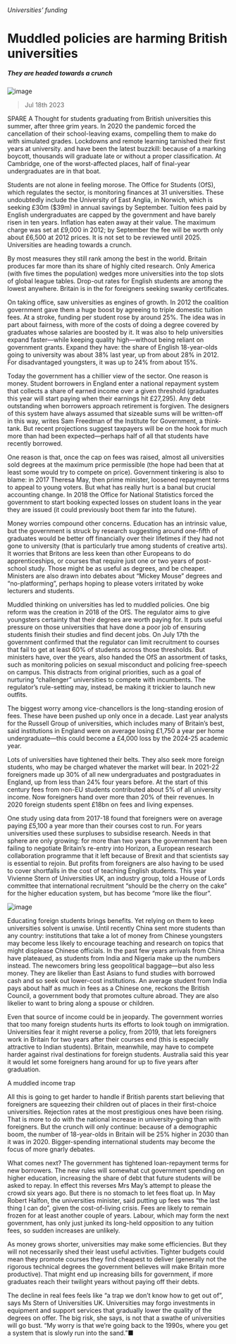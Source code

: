 ###### Universities’ funding
# Muddled policies are harming British universities 
##### They are headed towards a crunch 
![image](images/20230722_BRP001.jpg) 
> Jul 18th 2023 
SPARE A Thought for students graduating from British universities this summer, after three grim years. In 2020 the pandemic forced the cancellation of their school-leaving exams, compelling them to make do with simulated grades. Lockdowns and remote learning tarnished their first years at university.  and  have been the latest buzzkill: because of a marking boycott, thousands will graduate late or without a proper classification. At Cambridge, one of the worst-affected places, half of final-year undergraduates are in that boat.
Students are not alone in feeling morose. The Office for Students (OfS), which regulates the sector, is monitoring finances at 31 universities. These undoubtedly include the University of East Anglia, in Norwich, which is seeking £30m ($39m) in annual savings by September. Tuition fees paid by English undergraduates are capped by the government and have barely risen in ten years. Inflation has eaten away at their value. The maximum charge was set at £9,000 in 2012; by September the fee will be worth only about £6,500 at 2012 prices. It is not set to be reviewed until 2025. Universities are heading towards a crunch.
By most measures they still rank among the best in the world. Britain produces far more than its share of highly cited research. Only America (with five times the population) wedges more universities into the top slots of global league tables. Drop-out rates for English students are among the lowest anywhere. Britain is in the  for foreigners seeking swanky certificates.
On taking office,  saw universities as engines of growth. In 2012 the coalition government gave them a huge boost by agreeing to triple domestic tuition fees. At a stroke, funding per student rose by around 25%. The idea was in part about fairness, with more of the costs of doing a degree covered by graduates whose salaries are boosted by it. It was also to help universities expand faster—while keeping quality high—without being reliant on government grants. Expand they have: the share of English 18-year-olds going to university was about 38% last year, up from about 28% in 2012. For disadvantaged youngsters, it was up to 24% from about 15%.
Today the government has a chillier view of the sector. One reason is money. Student borrowers in England enter a national repayment system that collects a share of earned income over a given threshold (graduates this year will start paying when their earnings hit £27,295). Any debt outstanding when borrowers approach retirement is forgiven. The designers of this system have always assumed that sizeable sums will be written-off in this way, writes Sam Freedman of the Institute for Government, a think-tank. But recent projections suggest taxpayers will be on the hook for much more than had been expected—perhaps half of all that students have recently borrowed. 
One reason is that, once the cap on fees was raised, almost all universities sold degrees at the maximum price permissible (the hope had been that at least some would try to compete on price). Government tinkering is also to blame: in 2017 Theresa May, then prime minister, loosened repayment terms to appeal to young voters. But what has really hurt is a banal but crucial accounting change. In 2018 the Office for National Statistics forced the government to start booking expected losses on student loans in the year they are issued (it could previously boot them far into the future).
Money worries compound other concerns. Education has an intrinsic value, but the government is struck by research suggesting around one-fifth of graduates would be better off financially over their lifetimes if they had not gone to university (that is particularly true among students of creative arts). It worries that Britons are less keen than other Europeans to do apprenticeships, or courses that require just one or two years of post-school study. Those might be as useful as degrees, and be cheaper. Ministers are also drawn into debates about “Mickey Mouse” degrees and “no-platforming”, perhaps hoping to please voters irritated by woke lecturers and students.
Muddled thinking on universities has led to muddled policies. One big reform was the creation in 2018 of the OfS. The regulator aims to give youngsters certainty that their degrees are worth paying for. It puts useful pressure on those universities that have done a poor job of ensuring students finish their studies and find decent jobs. On July 17th the government confirmed that the regulator can limit recruitment to courses that fail to get at least 60% of students across those thresholds. But ministers have, over the years, also handed the OfS an assortment of tasks, such as monitoring policies on sexual misconduct and policing free-speech on campus. This distracts from original priorities, such as a goal of nurturing “challenger” universities to compete with incumbents. The regulator’s rule-setting may, instead, be making it trickier to launch new outfits.
The biggest worry among vice-chancellors is the long-standing erosion of fees. These have been pushed up only once in a decade. Last year analysts for the Russell Group of universities, which includes many of Britain’s best, said institutions in England were on average losing £1,750 a year per home undergraduate—this could become a £4,000 loss by the 2024-25 academic year. 
Lots of universities have tightened their belts. They also seek more foreign students, who may be charged whatever the market will bear. In 2021-22 foreigners made up 30% of all new undergraduates and postgraduates in England, up from less than 24% four years before. At the start of this century fees from non-EU students contributed about 5% of all university income. Now foreigners hand over more than 20% of their revenues. In 2020 foreign students spent £18bn on fees and living expenses.
One study using data from 2017-18 found that foreigners were on average paying £5,100 a year more than their courses cost to run. For years universities used these surpluses to subsidise research. Needs in that sphere are only growing: for more than two years the government has been failing to negotiate Britain’s re-entry into Horizon, a European research collaboration programme that it left because of Brexit and that scientists say is essential to rejoin. But profits from foreigners are also having to be used to cover shortfalls in the cost of teaching English students. This year Vivienne Stern of Universities UK, an industry group, told a House of Lords committee that international recruitment “should be the cherry on the cake” for the higher education system, but has become “more like the flour”.
![image](images/20230722_BRC879.png) 

Educating foreign students brings benefits. Yet relying on them to keep universities solvent is unwise. Until recently China sent more students than any country: institutions that take a lot of money from Chinese youngsters may become less likely to encourage teaching and research on topics that might displease Chinese officials. In the past few years arrivals from China have plateaued, as students from India and Nigeria make up the numbers instead. The newcomers bring less geopolitical baggage—but also less money. They are likelier than East Asians to fund studies with borrowed cash and so seek out lower-cost institutions. An average student from India pays about half as much in fees as a Chinese one, reckons the British Council, a government body that promotes culture abroad. They are also likelier to want to bring along a spouse or children.
Even that source of income could be in jeopardy. The government worries that too many foreign students hurts its efforts to look tough on immigration. Universities fear it might reverse a policy, from 2019, that lets foreigners work in Britain for two years after their courses end (this is especially attractive to Indian students). Britain, meanwhile, may have to compete harder against rival destinations for foreign students. Australia said this year it would let some foreigners hang around for up to five years after graduation.
A muddled income trap
All this is going to get harder to handle if British parents start believing that foreigners are squeezing their children out of places in their first-choice universities. Rejection rates at the most prestigious ones have been rising. That is more to do with the national increase in university-going than with foreigners. But the crunch will only continue: because of a demographic boom, the number of 18-year-olds in Britain will be 25% higher in 2030 than it was in 2020. Bigger-spending international students may become the focus of more gnarly debates.
What comes next? The government has tightened loan-repayment terms for new borrowers. The new rules will somewhat cut government spending on higher education, increasing the share of debt that future students will be asked to repay. In effect this reverses Mrs May’s attempt to please the crowd six years ago. But there is no stomach to let fees float up. In May Robert Halfon, the universities minister, said putting up fees was “the last thing I can do”, given the cost-of-living crisis. Fees are likely to remain frozen for at least another couple of years. Labour, which may form the next government, has only just junked its long-held opposition to any tuition fees, so sudden increases are unlikely.
As money grows shorter, universities may make some efficiencies. But they will not necessarily shed their least useful activities. Tighter budgets could mean they promote courses they find cheapest to deliver (generally not the rigorous technical degrees the government believes will make Britain more productive). That might end up increasing bills for government, if more graduates reach their twilight years without paying off their debts.
The decline in real fees feels like “a trap we don’t know how to get out of”, says Ms Stern of Universities UK. Universities may forgo investments in equipment and support services that gradually lower the quality of the degrees on offer. The big risk, she says, is not that a swathe of universities will go bust. “My worry is that we’re going back to the 1990s, where you get a system that is slowly run into the sand.”■

